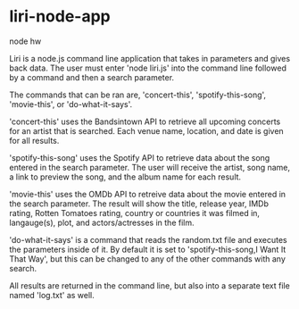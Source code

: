 # liri-node-app
node hw 

Liri is a node.js command line application that takes in parameters and gives back data. The user must enter 'node liri.js' into the command line followed by a command and then a search parameter.

The commands that can be ran  are,  'concert-this', 'spotify-this-song', 'movie-this', or 'do-what-it-says'.

'concert-this' uses the Bandsintown API to retrieve all upcoming concerts for an artist that is searched. Each venue name, location, and date is given for all results. 

'spotify-this-song' uses the Spotify API to retrieve data about the song entered in the search parameter. The user will receive the artist, song name, a link to preview the song, and the album name for each result.

'movie-this' uses the OMDb API to retreive data about the movie entered in the search parameter. The result will show the title, release year, IMDb rating, Rotten Tomatoes rating, country or countries it was filmed in, langauge(s), plot, and actors/actresses in the film.

'do-what-it-says' is a command that reads the random.txt file and executes the parameters inside of it. By default it is set to 'spotify-this-song,I Want It That Way', but this can be changed to any of the other commands with any search. 

All results are returned in the command line, but also into a separate text file named 'log.txt' as well.

